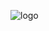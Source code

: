 ![logo](https://user-images.githubusercontent.com/68664399/91717214-02242380-ebcc-11ea-8142-95ed5e087650.png)
